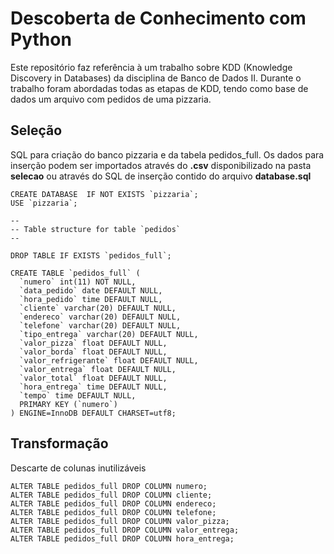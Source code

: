 # Descoberta de Conhecimento com Python

Este repositório faz referência à um trabalho sobre KDD (Knowledge Discovery in Databases) da disciplina de Banco de Dados II. Durante o trabalho foram abordadas todas as etapas de KDD, tendo como base de dados um arquivo com pedidos de uma pizzaria.


<h2> Seleção </h2>

SQL para criação do banco pizzaria e da tabela pedidos_full. Os dados para inserção podem ser importados através do <b>.csv</b> disponibilizado na pasta <b>selecao</b> ou através do SQL de inserção contido do arquivo <b>database.sql</b>

```
CREATE DATABASE  IF NOT EXISTS `pizzaria`;
USE `pizzaria`;

--
-- Table structure for table `pedidos`
--

DROP TABLE IF EXISTS `pedidos_full`;

CREATE TABLE `pedidos_full` (
  `numero` int(11) NOT NULL,
  `data_pedido` date DEFAULT NULL,
  `hora_pedido` time DEFAULT NULL,
  `cliente` varchar(20) DEFAULT NULL,
  `endereco` varchar(20) DEFAULT NULL,
  `telefone` varchar(20) DEFAULT NULL,
  `tipo_entrega` varchar(20) DEFAULT NULL,
  `valor_pizza` float DEFAULT NULL,
  `valor_borda` float DEFAULT NULL,
  `valor_refrigerante` float DEFAULT NULL,
  `valor_entrega` float DEFAULT NULL,
  `valor_total` float DEFAULT NULL,
  `hora_entrega` time DEFAULT NULL,
  `tempo` time DEFAULT NULL,
  PRIMARY KEY (`numero`)
) ENGINE=InnoDB DEFAULT CHARSET=utf8;

```
<h2> Transformação </h2>

Descarte de colunas inutilizáveis


```
ALTER TABLE pedidos_full DROP COLUMN numero;
ALTER TABLE pedidos_full DROP COLUMN cliente;
ALTER TABLE pedidos_full DROP COLUMN endereco;
ALTER TABLE pedidos_full DROP COLUMN telefone;
ALTER TABLE pedidos_full DROP COLUMN valor_pizza;
ALTER TABLE pedidos_full DROP COLUMN valor_entrega;
ALTER TABLE pedidos_full DROP COLUMN hora_entrega;
```
